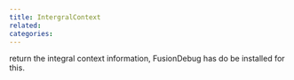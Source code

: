 ```yaml
---
title: IntergralContext
related:
categories:
---
```


return the integral context information, FusionDebug has do be installed for this.
